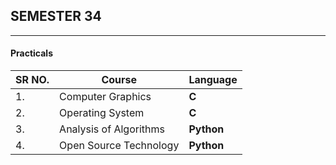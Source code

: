 ## SEMESTER 34
------------------

#### Practicals

| SR NO. | Course                 | Language   |
| ------ | ---------------------- | ---------- |
| 1.     | Computer Graphics      | **C**      |
| 2.     | Operating System       | **C**      |
| 3.     | Analysis of Algorithms | **Python** |
| 4.     | Open Source Technology | **Python** |